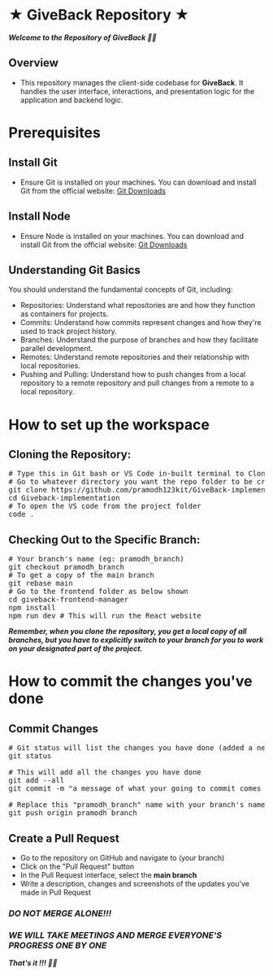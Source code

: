 # ★ GiveBack Repository ★  
_**Welcome to the Repository of **GiveBack** 👨‍🎓**_

## Overview
* This repository manages the client-side codebase for **GiveBack**. It handles the user interface, interactions, and presentation logic for the application and backend logic.

# Prerequisites

## Install Git
* Ensure Git is installed on your machines. You can download and install Git from the official website: [Git Downloads](https://git-scm.com/downloads)
## Install Node 
* Ensure Node is installed on your machines. You can download and install Git from the official website: [Git Downloads](https://nodejs.org/en/download) 

## Understanding Git Basics
You should understand the fundamental concepts of Git, including:

* Repositories: Understand what repositories are and how they function as containers for projects.
* Commits: Understand how commits represent changes and how they're used to track project history.
* Branches: Understand the purpose of branches and how they facilitate parallel development.
* Remotes: Understand remote repositories and their relationship with local repositories.
* Pushing and Pulling: Understand how to push changes from a local repository to a remote repository and pull changes from a remote to a local repository.

# How to set up the workspace    

## Cloning the Repository:
<pre>
# Type this in Git bash or VS Code in-built terminal to Clone the main branch
# Go to whatever directory you want the repo folder to be created through the terminal your using
git clone https://github.com/pramodh123kit/GiveBack-implementation.git
cd Giveback-implementation
# To open the VS code from the project folder
code .
</pre>
  


## Checking Out to the Specific Branch:
<pre>
# Your branch's name (eg: pramodh_branch)
git checkout pramodh_branch
# To get a copy of the main branch
git rebase main
# Go to the frontend folder as below shown
cd giveback-frontend-manager
npm install
npm run dev # This will run the React website
</pre>



***Remember, when you clone the repository, you get a local copy of all branches, but you have to explicitly switch to your branch for you to work on your designated part of the project.***

# How to commit the changes you've done  

## Commit Changes
<pre>
# Git status will list the changes you have done (added a new file, deleted a file, updated a file)
git status
  
# This will add all the changes you have done
git add --all
git commit -m "a message of what your going to commit comes here" 
  
# Replace this "pramodh_branch" name with your branch's name
git push origin pramodh_branch 
</pre>

## Create a Pull Request
* Go to the repository on GitHub and navigate to (your branch)
* Click on the "Pull Request" button
* In the Pull Request interface, select the **main branch**
* Write a description, changes and screenshots of the updates you've made in Pull Request

 ### _**DO NOT MERGE ALONE!!!**_   
 ### _WE WILL TAKE MEETINGS AND MERGE EVERYONE'S PROGRESS ONE BY ONE_
  

_**That's it !!! 👩‍💻**_
